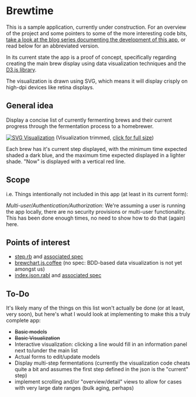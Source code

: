 # Brewtime

This is a sample application, currently under construction. For an overview of the project and some pointers to some of the more interesting code bits, [take a look at the blog series documenting the development of this app,](http://mattdb.com/blog/categories/brewtime/) or read below for an abbreviated version.

In its current state the app is a proof of concept, specifically regarding creating the main brew display using data visualization techniques and the [D3.js library](http://d3js.org/). 

The visualization is drawn using SVG, which means it will display crisply on high-dpi devices like retina displays.

## General idea

Display a concise list of currently fermenting brews and their current progress through the fermentation process to a homebrewer. 

[![SVG Visualization](http://mattdb.com/images/brewtime/datavis-1-cropped.png)](http://mattdb.com/images/brewtime/datavis-1.png)
(Visualization trimmed, [click for full size](http://mattdb.com/images/brewtime/datavis-1.png))

Each brew has it's current step displayed, with the minimum time expected shaded a dark blue, and the maximum time expected displayed in a lighter shade. "Now" is displayed with a vertical red line.

## Scope

i.e. Things intentionally not included in this app (at least in its current form):

*Multi-user/Authentication/Authorization*: We're assuming a user is running the app locally, there are no security provisions or multi-user functionality. This has been done enough times, no need to show how to do that (again) here.

## Points of interest

* [step.rb](https://github.com/mattdb/brewtime/blob/master/app/models/step.rb) and [associated spec](https://github.com/mattdb/brewtime/blob/master/spec/models/step_spec.rb)
* [brewchart.js.coffee](https://github.com/mattdb/brewtime/blob/master/app/assets/javascripts/include/brewchart.js.coffee) (no spec: BDD-based data visualization is not yet amongst us)
* [index.json.rabl](https://github.com/mattdb/brewtime/blob/master/app/views/brews/index.json.rabl) and [associated spec](https://github.com/mattdb/brewtime/blob/master/spec/views/brews_json_spec.rb)


## To-Do

It's likely many of the things on this list won't actually be done (or at least, very soon), but here's what I would look at implementing to make this a truly complete app:

* ~~Basic models~~
* ~~Basic Visualization~~
* Interactive visualization: clicking a line would fill in an information panel next to/under the main list
* Actual forms to edit/update models
* Display multi-step fermentations (currently the visualization code cheats quite a bit and assumes the first step defined in the json is the "current" step)
* implement scrolling and/or "overview/detail" views to allow for cases with very large date ranges (bulk aging, perhaps)
